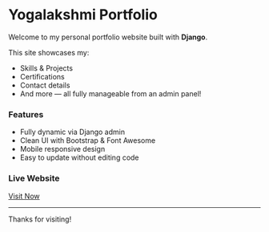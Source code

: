 # Yogalakshmi Portfolio

Welcome to my personal portfolio website built with **Django**.

This site showcases my:
- Skills & Projects
- Certifications
- Contact details
- And more — all fully manageable from an admin panel!

### Features
- Fully dynamic via Django admin
- Clean UI with Bootstrap & Font Awesome
- Mobile responsive design
- Easy to update without editing code

### Live Website
[Visit Now](https://your-deployment-url.com)

---

Thanks for visiting!
